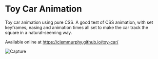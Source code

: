 # Toy Car Animation
Toy car animation using pure CSS. A good test of CSS animation, with set keyframes, easing and animation times all set to make the car track the square in a natural-seeming way.

Available online at https://clemmurphy.github.io/toy-car/

![Capture](https://user-images.githubusercontent.com/25615907/130999774-b31478c9-9198-4a01-b8ee-b945475b8c5e.PNG)
